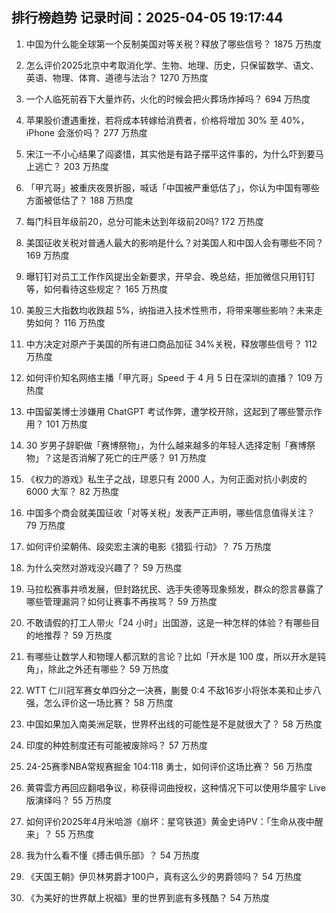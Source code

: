 
## 排行榜趋势 记录时间：2025-04-05 19:17:44
  
  1. 中国为什么能全球第一个反制美国对等关税？释放了哪些信号？ 1875 万热度
    
  2. 怎么评价2025北京中考取消化学、生物、地理、历史，只保留数学、语文、英语、物理、体育、道德与法治？ 1270 万热度
    
  3. 一个人临死前吞下大量炸药，火化的时候会把火葬场炸掉吗？ 694 万热度
    
  4. 苹果股价遭遇重挫，若将成本转嫁给消费者，价格将增加 30% 至 40%，iPhone 会涨价吗？ 277 万热度
    
  5. 宋江一不小心结果了阎婆惜，其实他是有路子摆平这件事的，为什么吓到要马上逃亡？ 203 万热度
    
  6. 「甲亢哥」被重庆夜景折服，喊话「中国被严重低估了」，你认为中国有哪些方面被低估了？ 188 万热度
    
  7. 每门科目年级前20，总分可能未达到年级前20吗? 172 万热度
    
  8. 美国征收关税对普通人最大的影响是什么？对美国人和中国人会有哪些不同？ 169 万热度
    
  9. 曝钉钉对员工工作作风提出全新要求，开早会、晚总结，拒加微信只用钉钉等，如何看待这些规定？ 165 万热度
    
  10. 美股三大指数均收跌超 5%，纳指进入技术性熊市，将带来哪些影响？未来走势如何？ 116 万热度
    
  11. 中方决定对原产于美国的所有进口商品加征 34%关税，释放哪些信号？ 112 万热度
    
  12. 如何评价知名网络主播「甲亢哥」Speed 于 4 月 5 日在深圳的直播？ 109 万热度
    
  13. 中国留美博士涉嫌用 ChatGPT 考试作弊，遭学校开除，这起到了哪些警示作用？ 101 万热度
    
  14. 30 岁男子辞职做「赛博祭物」，为什么越来越多的年轻人选择定制「赛博祭物」？这是否消解了死亡的庄严感？ 91 万热度
    
  15. 《权力的游戏》私生子之战，琼恩只有 2000 人，为何正面对抗小剥皮的 6000 大军？ 82 万热度
    
  16. 中国多个商会就美国征收「对等关税」发表严正声明，哪些信息值得关注？ 79 万热度
    
  17. 如何评价梁朝伟、段奕宏主演的电影《猎狐·行动》？ 75 万热度
    
  18. 为什么突然对游戏没兴趣了？ 59 万热度
    
  19. 马拉松赛事井喷发展，但封路扰民、选手失德等现象频发，群众的怨言暴露了哪些管理漏洞？如何让赛事不再挨骂？ 59 万热度
    
  20. 不敢请假的打工人带火「24 小时」出国游，这是一种怎样的体验？有哪些目的地推荐？ 59 万热度
    
  21. 有哪些让数学人和物理人都沉默的言论？比如「开水是 100 度，所以开水是钝角」，除此之外还有哪些？ 59 万热度
    
  22. WTT 仁川冠军赛女单四分之一决赛，蒯曼 0:4 不敌16岁小将张本美和止步八强，怎么评价这一场比赛？ 58 万热度
    
  23. 中国如果加入南美洲足联，世界杯出线的可能性是不是就很大了？ 58 万热度
    
  24. 印度的种姓制度还有可能被废除吗？ 57 万热度
    
  25. 24-25赛季NBA常规赛掘金 104:118 勇士，如何评价这场比赛？ 56 万热度
    
  26. 黄霄雲方再回应翻唱争议，称获得词曲授权，这种情况下可以使用华晨宇 Live 版演绎吗？ 55 万热度
    
  27. 如何评价2025年4月米哈游《崩坏：星穹铁道》黄金史诗PV：「生命从夜中醒来」？ 55 万热度
    
  28. 我为什么看不懂《搏击俱乐部》？ 54 万热度
    
  29. 《天国王朝》伊贝林男爵才100户，真有这么少的男爵领吗？ 54 万热度
    
  30. 《为美好的世界献上祝福》里的世界到底有多残酷？ 54 万热度
    